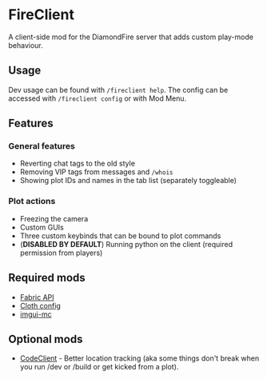 # FireClient

A client-side mod for the DiamondFire server that adds custom play-mode behaviour.

## Usage
Dev usage can be found with `/fireclient help`. The config can be accessed with `/fireclient config` or with Mod Menu.

## Features

### General features
- Reverting chat tags to the old style
- Removing VIP tags from messages and `/whois`
- Showing plot IDs and names in the tab list (separately toggleable)

### Plot actions
- Freezing the camera
- Custom GUIs
- Three custom keybinds that can be bound to plot commands
- (**DISABLED BY DEFAULT**) Running python on the client (required permission from players)

## Required mods

- [Fabric API](https://modrinth.com/mod/fabric-api)
- [Cloth config](https://modrinth.com/mod/cloth-config)
- [imgui-mc](https://modrinth.com/mod/imgui-mc)

## Optional mods

- [CodeClient](https://modrinth.com/mod/codeclient) - Better location tracking (aka some things don't break when you run /dev or /build or get kicked from a plot).
